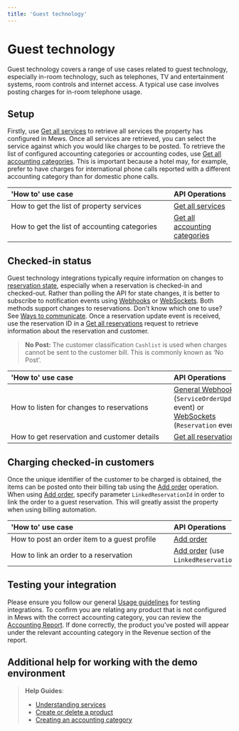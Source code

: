 ```yaml
---
title: 'Guest technology'
---
```


# Guest technology

Guest technology covers a range of use cases related to guest technology, especially in-room technology, such as telephones, TV and entertainment systems, room controls and internet access. A typical use case involves posting charges for in-room telephone usage.

## Setup

Firstly, use [Get all services](../operations/services.md#get-all-services) to retrieve all services the property has configured in Mews. Once all services are retrieved, you can select the service against which you would like charges to be posted. To retrieve the list of configured accounting categories or accounting codes, use [Get all accounting categories](../operations/accountingcategories.md#get-all-accounting-categories). This is important because a hotel may, for example, prefer to have charges for international phone calls reported with a different accounting category than for domestic phone calls.

| <div style="width:350px">'How to' use case</div> | API Operations                                                                                       |
| :----------------------------------------------- | :--------------------------------------------------------------------------------------------------- |
| How to get the list of property services         | [Get all services](../operations/services.md#get-all-services)                                       |
| How to get the list of accounting categories     | [Get all accounting categories](../operations/accountingcategories.md#get-all-accounting-categories) |

## Checked-in status

Guest technology integrations typically require information on changes to [reservation state](../operations/reservations.md#reservation-state), especially when a reservation is checked-in and checked-out. Rather than polling the API for state changes, it is better to subscribe to notification events using [Webhooks](../events/) or [WebSockets](../events/websockets). Both methods support changes to reservations. Don't know which one to use? See [Ways to communicate](../guidelines/communicate). Once a reservation update event is received, use the reservation ID in a [Get all reservations](../operations/reservations.md#get-all-reservations-ver-2023-06-06) request to retrieve information about the reservation and customer.

> **No Post:** The customer classification `Cashlist` is used when charges cannot be sent to the customer bill. This is commonly known as ‘No Post’.

| <div style="width:350px">'How to' use case</div> | API Operations                                                                                                                         |
| :----------------------------------------------- | :------------------------------------------------------------------------------------------------------------------------------------- |
| How to listen for changes to reservations        | [General Webhooks](../events/wh-general) \(`ServiceOrderUpdated` event\) or [WebSockets](../events/websockets) \(`Reservation` event\) |
| How to get reservation and customer details      | [Get all reservations](../operations/reservations.md#get-all-reservations-ver-2023-06-06)                                              |

## Charging checked-in customers

Once the unique identifier of the customer to be charged is obtained, the items can be posted onto their billing tab using the [Add order](../operations/orders.md#add-order) operation.
When using [Add order](../operations/orders.md#add-order), specify parameter `LinkedReservationId` in order to link the order to a guest reservation. This will greatly assist the property when using billing automation.

| <div style="width:350px">'How to' use case</div> | API Operations                                                             |
| :----------------------------------------------- | :------------------------------------------------------------------------- |
| How to post an order item to a guest profile     | [Add order](../operations/orders.md#add-order)                             |
| How to link an order to a reservation            | [Add order](../operations/orders.md#add-order) (use `LinkedReservationId`) |

## Testing your integration

Please ensure you follow our general [Usage guidelines](../guidelines/) for testing integrations. To confirm you are relating any product that is not configured in Mews with the correct accounting category, you can review the [Accounting Report](https://help.mews.com/s/article/accounting-report?language=en_US). If done correctly, the product you've posted will appear under the relevant accounting category in the Revenue section of the report.

## Additional help for working with the demo environment

> **Help Guides**:
>
> - [Understanding services](https://help.mews.com/s/article/understanding-services?language=en_US)
> - [Create or delete a product](https://help.mews.com/s/article/create-or-delete-a-product?language=en_US)
> - [Creating an accounting category](https://help.mews.com/s/article/create-an-accounting-category?language=en_US)
